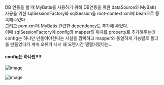 DB 연동을 할 때 MyBatis를 사용하기 위해 DB연동을 위한 dataSource와 MyBatis사용을 위한 sqlSessionFactory와 sqlSession을 
root-context.xml에 bean으로 등록해주었다.        
그리고 pom.xml에 MyBatis 관련한 dependency도 추가해 주었다.   
이때 sqlSessionFactory에 config와 mapper의 위치를 property로 추가해주는데 config는 하나만 만들어야한다는 사실을 
깜빡하고 mapper와 동일하게 기능별로 폴더를 만들었다가 계속 오류가 나서 꽤 오랜시간 쩔쩔거렸다는...
#### config는 하나만!!!!

![image](https://user-images.githubusercontent.com/122864238/236083372-bd7f40e9-eab4-4be3-9c0d-6d179faacafe.png)

![image](https://user-images.githubusercontent.com/122864238/236083383-dc4370b9-cf24-411a-8b26-2e1fccff9444.png)
















